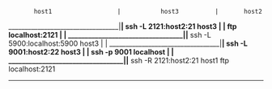            host1                  |           host3          |       host2
__________________________________|__________________________|__________________
ssh -L 2121:host2:21 host3        |                          |
ftp localhost:2121                |                          |
__________________________________|__________________________|__________________
ssh -L 5900:localhost:5900 host3  |                          |
__________________________________|__________________________|__________________
ssh -L 9001:host2:22 host3        |                          |
ssh -p 9001 localhost             |                          |
__________________________________|__________________________|__________________
                                   ssh -R 2121:host2:21 host1
ftp localhost:2121
________________________________________________________________________________
